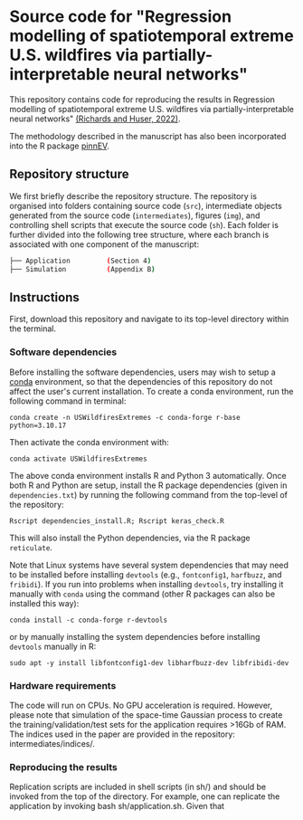 # Source code for "Regression modelling of spatiotemporal extreme U.S. wildfires via partially-interpretable neural networks"

This repository contains code for reproducing the results in Regression modelling of spatiotemporal extreme U.S. wildfires via partially-interpretable neural networks" [(Richards and Huser, 2022)](https://arxiv.org/abs/2208.07581).

The methodology described in the manuscript has also been incorporated into the R package [pinnEV](https://github.com/Jbrich95/pinnEV).

## Repository structure

We first briefly describe the repository structure. The repository is organised into folders containing source code (`src`), intermediate objects generated from the source code (`intermediates`), figures (`img`), and controlling shell scripts that execute the source code (`sh`). Each folder is further divided into the following tree structure, where each branch is associated with one component of the manuscript:

```bash
├── Application         (Section 4)
├── Simulation          (Appendix B)
```

## Instructions

First, download this repository and navigate to its top-level directory within the terminal.

### Software dependencies

Before installing the software dependencies, users may wish to setup a [conda](https://docs.conda.io/projects/conda/en/latest/user-guide/install/linux.html) environment, so that the dependencies of this repository do not affect the user's current installation. To create a conda environment, run the following command in terminal:

```
conda create -n USWildfiresExtremes -c conda-forge r-base python=3.10.17
```

Then activate the conda environment with:

```
conda activate USWildfiresExtremes
```

The above conda environment installs R and Python 3 automatically. Once both R and Python are setup, install the R package dependencies (given in `dependencies.txt`) by running the following command from the top-level of the repository:

```
Rscript dependencies_install.R; Rscript keras_check.R 
```
This will also install the Python dependencies, via the R package `reticulate`.

Note that Linux systems have several system dependencies that may need to be installed before installing `devtools` (e.g., `fontconfig1`, `harfbuzz`, and `fribidi`). If you run into problems when installing `devtools`, try installing it manually with  `conda` using the command (other R packages can also be installed this way):

```
conda install -c conda-forge r-devtools
```

or by manually installing the system dependencies before installing `devtools` manually in R:

```
sudo apt -y install libfontconfig1-dev libharfbuzz-dev libfribidi-dev
```


### Hardware requirements

The code will run on CPUs. No GPU acceleration is required. However, please note that simulation of the space-time Gaussian process to create the training/validation/test sets for the application requires >16Gb of RAM. The indices used in the paper are provided in the repository: intermediates/indices/.

### Reproducing the results

Replication scripts are included in shell scripts (in sh/) and should be invoked from the top of the directory. For example, one can replicate the application by invoking bash sh/application.sh. Given that 
